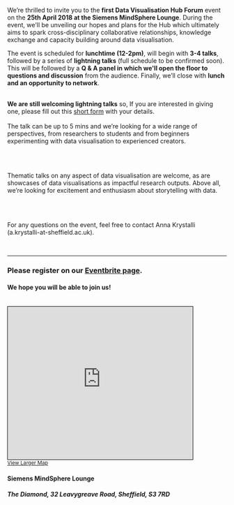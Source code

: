 <!--
.. title: Data Visualisation Hub Launch
.. slug: data-visualisation-hub-launch
.. date: 2018-04-06 09:53:17 UTC+01:00
.. author: Dataviz.shef
.. tags: community, event, social
.. category: Community
.. link: 
.. description: 
.. type: text
-->

We’re thrilled to invite you to the **first Data Visualisation Hub Forum** event on the **25th April 2018 at the Siemens MindSphere Lounge**. During the event, we'll be unveiling our hopes and plans for the Hub which ultimately aims to spark cross-disciplinary collaborative relationships, knowledge exchange and capacity building around data visualisation. 

The event is scheduled for **lunchtime (12-2pm)**, will begin with **3-4 talks**, followed by a series of **lightning talks** (full schedule to be confirmed soon). This will be followed by a **Q & A panel in which we'll open the floor to questions and discussion** from the audience. Finally, we’ll close with **lunch and an opportunity to network**.

<br>

<div class="alert alert-warning"><strong>We are still welcoming lightning talks</strong> so, If you are interested in giving one, please fill out this <a href="https://docs.google.com/forms/d/e/1FAIpQLScoz9P1iJzCwZTv-AxhSirfJ0n39Fpj6Ck-3mpxLfDhzH04Bg/viewform">short form</a> with your details. <br><br> The talk can be up to 5 mins and we’re looking for a wide range of perspectives, from researchers to students and from beginners experimenting with data visualisation to experienced creators. 

<br><br>

Thematic talks on any aspect of data visualisation are welcome, as are showcases of data visualisations as impactful research outputs. Above all, we’re looking for excitement and enthusiasm about storytelling with data. 

<br><br>

For any questions on the event, feel free to contact Anna Krystalli (a.krystalli-at-sheffield.ac.uk).</div>

<br>

---

### Please register on our [Eventbrite page](https://www.eventbrite.co.uk/e/data-visualisation-hub-launch-registration-44909949869). 
#### We hope you will be able to join us!


<br>

<iframe width="425" height="350" frameborder="0" scrolling="no" marginheight="0" marginwidth="0" src="https://www.openstreetmap.org/export/embed.html?bbox=-1.4832240343093874%2C53.38064697438165%2C-1.48091197013855%2C53.38271083016845&amp;layer=mapnik&amp;marker=53.381678914779464%2C-1.4820680022239685" style="border: 1px solid black"></iframe><br/><small><a href="https://www.openstreetmap.org/?mlat=53.38168&amp;mlon=-1.48207#map=18/53.38168/-1.48207&amp;layers=N">View Larger Map</a></small>

#### **Siemens MindSphere Lounge**
##### **The Diamond, 32 Leavygreave Road, Sheffield, S3 7RD**